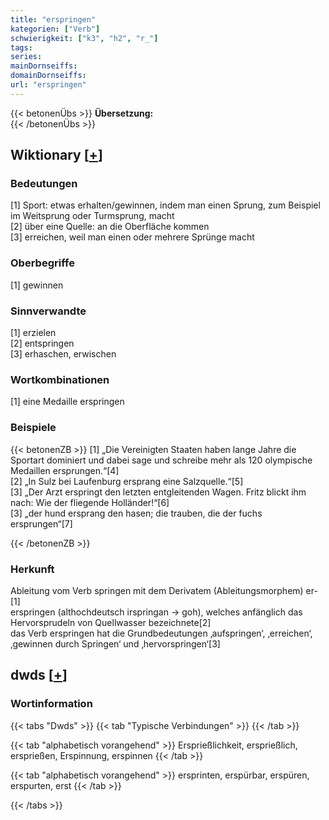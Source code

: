 ```yaml
---
title: "erspringen"
kategorien: ["Verb"]
schwierigkeit: ["k3", "h2", "r_"]
tags:
series:
mainDornseiffs:
domainDornseiffs:
url: "erspringen"
---
```


{{< betonenÜbs >}}
**Übersetzung:**  
{{< /betonenÜbs >}}

## Wiktionary [[+](https://de.wiktionary.org/wiki/erspringen)]

### Bedeutungen
[1] Sport: etwas erhalten/gewinnen, indem man einen Sprung, zum Beispiel im Weitsprung oder Turmsprung, macht  
[2] über eine Quelle: an die Oberfläche kommen  
[3] erreichen, weil man einen oder mehrere Sprünge macht  

### Oberbegriffe
[1] gewinnen  

### Sinnverwandte
[1] erzielen  
[2] entspringen  
[3] erhaschen, erwischen  

### Wortkombinationen
[1] eine Medaille erspringen  

### Beispiele
{{< betonenZB >}}
[1] „Die Vereinigten Staaten haben lange Jahre die Sportart dominiert und dabei sage und schreibe mehr als 120 olympische Medaillen ersprungen.“[4]  
[2] „In Sulz bei Laufenburg ersprang eine Salzquelle.“[5]  
[3] „Der Arzt erspringt den letzten entgleitenden Wagen. Fritz blickt ihm nach: Wie der fliegende Holländer!“[6]  
[3] „der hund ersprang den hasen; die trauben, die der fuchs ersprungen“[7]  

{{< /betonenZB >}}
### Herkunft
Ableitung vom Verb springen mit dem Derivatem (Ableitungsmorphem) er-[1]  
erspringen (althochdeutsch irspringan → goh), welches anfänglich das Hervorsprudeln von Quellwasser bezeichnete[2]  
das Verb erspringen hat die Grundbedeutungen ‚aufspringen‘, ‚erreichen‘, ‚gewinnen durch Springen‘ und ‚hervorspringen‘[3]  



## dwds [[+](https://www.dwds.de/wb/erspringen)]

### Wortinformation
{{< tabs "Dwds" >}}
{{< tab "Typische Verbindungen" >}}
{{< /tab >}}

{{< tab "alphabetisch vorangehend" >}}
Ersprießlichkeit, ersprießlich, ersprießen, Erspinnung, erspinnen
{{< /tab >}}

{{< tab "alphabetisch vorangehend" >}}
ersprinten, erspürbar, erspüren, erspurten, erst
{{< /tab >}}

{{< /tabs >}}

